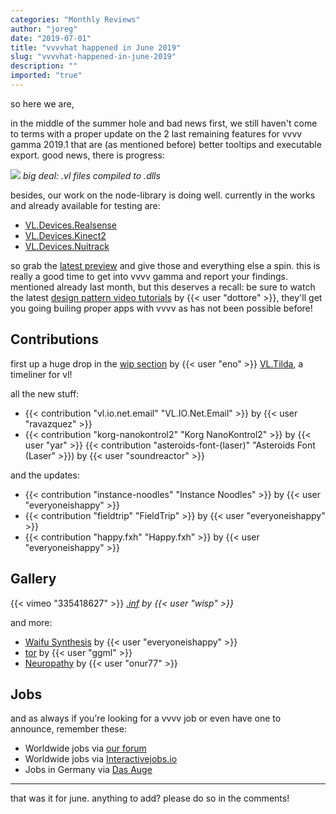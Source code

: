 ```yaml
---
categories: "Monthly Reviews"
author: "joreg"
date: "2019-07-01"
title: "vvvvhat happened in June 2019"
slug: "vvvvhat-happened-in-june-2019"
description: ""
imported: "true"
---
```



so here we are, 

in the middle of the summer hole and bad news first, we still haven't come to terms with a proper update on the 2 last remaining features for vvvv gamma 2019.1 that are (as mentioned before) better tooltips and executable export. good news, there is progress:

![](sEwQaPsaUwFcfuetJiftmhAG.png)
*big deal: .vl files compiled to .dlls*

besides, our work on the node-library is doing well. currently in the works and already available for testing are: 
* [VL.Devices.Realsense](https://discourse.vvvv.org/t/vl-devices-realsense/17685/)
* [VL.Devices.Kinect2](https://discourse.vvvv.org/t/vl-devices-kinect2/17516)
* [VL.Devices.Nuitrack](https://discourse.vvvv.org/t/vl-devices-nuitrack/17625/)

so grab the [latest preview](/blog/2019/vvvv-gamma-2019.1-preview) and give those and everything else a spin. this is really a good time to get into vvvv gamma and report your findings. mentioned already last month, but this deserves a recall: be sure to watch the latest [design pattern video tutorials](https://discourse.vvvv.org/t/model-runtime-editor-design-pattern-intro-0-6/17597) by {{< user "dottore" >}}, they'll get you going builing proper apps with vvvv as has not been possible before!

## Contributions

first up a huge drop in the [wip section](https://discourse.vvvv.org/c/wip) by {{< user "eno" >}} [VL.Tilda](https://discourse.vvvv.org/t/vl-tilda/17644), a timeliner for vl!

<!--{SPLIT()}-->
all the new stuff:
- {{< contribution "vl.io.net.email" "VL.IO.Net.Email" >}} by {{< user "ravazquez" >}}
- {{< contribution "korg-nanokontrol2" "Korg NanoKontrol2" >}} by {{< user "yar" >}}
{{< contribution "asteroids-font-(laser)" "Asteroids Font (Laser" >}}) by {{< user "soundreactor" >}}

<!--~~~-->
and the updates: 
- {{< contribution "instance-noodles" "Instance Noodles" >}} by {{< user "everyoneishappy" >}}
- {{< contribution "fieldtrip" "FieldTrip" >}} by {{< user "everyoneishappy" >}}
- {{< contribution "happy.fxh" "Happy.fxh" >}} by {{< user "everyoneishappy" >}}
<!--{SPLIT}-->

## Gallery

{{< vimeo "335418627" >}}
*[.inf](/blog/.inf) by {{< user "wisp" >}}*

and more:
* [Waifu Synthesis](/blog/waifu-synthesis) by {{< user "everyoneishappy" >}}
* [tor](/blog/tor) by {{< user "ggml" >}}
* [Neuropathy](/blog/neuropathy) by {{< user "onur77" >}}

## Jobs

and as always if you're looking for a vvvv job or even have one to announce, remember these:
* Worldwide jobs via [our forum](https://discourse.vvvv.org/c/jobs)
* Worldwide jobs via [Interactivejobs.io](https://interactivejobs.io/?category=all&search=vvvv)
* Jobs in Germany via [Das Auge](https://dasauge.de/sta/Vvvv/)

---

that was it for june. anything to add? please do so in the comments!